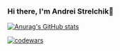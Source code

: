### Hi there, I'm Andrei Strelchik👋

[![Anurag's GitHub stats](https://github-readme-stats.vercel.app/api?username=thestrelchik&show_icons=true&theme=tokyonight)](https://github.com/anuraghazra/github-readme-stats)

[![codewars](https://www.codewars.com/users/ViktoriyaDatchuk/badges/small)](https://www.codewars.com/users/rsschool_c4321e6026812d6a) 
